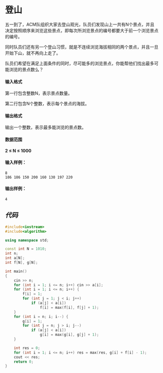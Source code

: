 # 登山

五一到了，ACM队组织大家去登山观光，队员们发现山上一共有N个景点，并且决定按照顺序来浏览这些景点，即每次所浏览景点的编号都要大于前一个浏览景点的编号。

同时队员们还有另一个登山习惯，就是不连续浏览海拔相同的两个景点，并且一旦开始下山，就不再向上走了。

队员们希望在满足上面条件的同时，尽可能多的浏览景点，你能帮他们找出最多可能浏览的景点数么？

#### 输入格式

第一行包含整数N，表示景点数量。

第二行包含N个整数，表示每个景点的海拔。

#### 输出格式

输出一个整数，表示最多能浏览的景点数。

#### 数据范围

**2  ≤  N  ≤  1000**

#### 输入样例：

```
8
186 186 150 200 160 130 197 220
```

#### 输出样例：

```
4
```





## *代码*

```cpp
#include<iostream>
#include<algorithm>

using namespace std;

const int N = 1010;
int n;
int a[N];
int f[N], g[N];

int main()
{
	cin >> n;
	for (int i = 1; i <= n; i++) cin >> a[i];
	for (int i = 1; i <= n; i++) {
		f[i] = 1;
		for (int j = 1; j < i; j++)
			if (a[j] < a[i])
				f[i] = max(f[i], f[j] + 1);
	}
	for (int i = n; i; i--) {
		g[i] = 1;
		for (int j = n; j > i; j--)
			if (a[j] < a[i])
				g[i] = max(g[i], g[j] + 1);
	}

	int res = 0;
	for (int i = 1; i <= n; i++) res = max(res, g[i] + f[i] - 1);
	cout << res;
	return 0;
}
```

